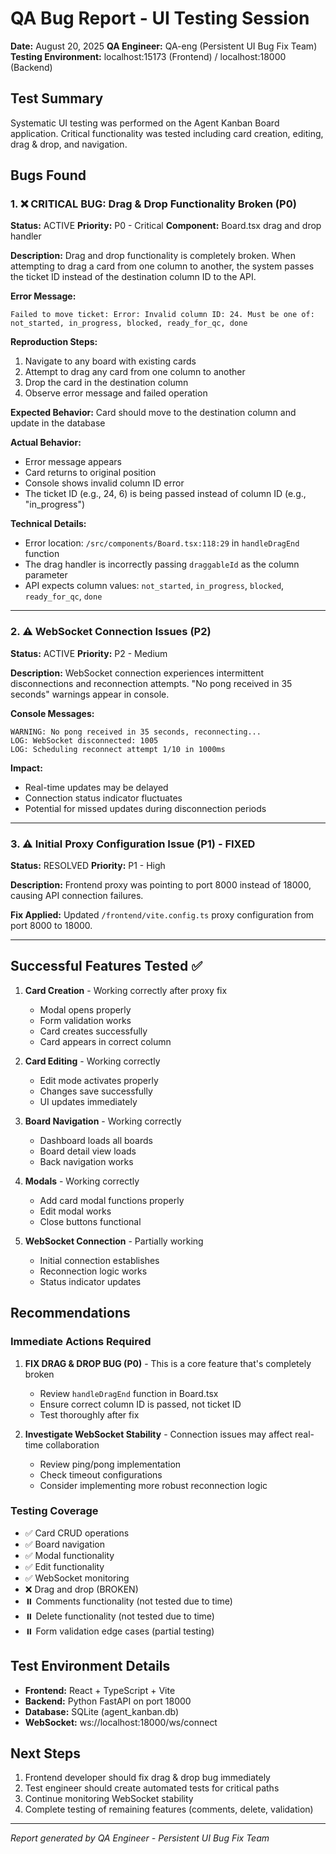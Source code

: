 # QA Bug Report - UI Testing Session

**Date:** August 20, 2025
**QA Engineer:** QA-eng (Persistent UI Bug Fix Team)
**Testing Environment:** localhost:15173 (Frontend) / localhost:18000 (Backend)

## Test Summary

Systematic UI testing was performed on the Agent Kanban Board application. Critical functionality was tested including card creation, editing, drag & drop, and navigation.

## Bugs Found

### 1. ❌ CRITICAL BUG: Drag & Drop Functionality Broken (P0)

**Status:** ACTIVE
**Priority:** P0 - Critical
**Component:** Board.tsx drag and drop handler

**Description:**
Drag and drop functionality is completely broken. When attempting to drag a card from one column to another, the system passes the ticket ID instead of the destination column ID to the API.

**Error Message:**

```
Failed to move ticket: Error: Invalid column ID: 24. Must be one of: not_started, in_progress, blocked, ready_for_qc, done
```

**Reproduction Steps:**

1. Navigate to any board with existing cards
2. Attempt to drag any card from one column to another
3. Drop the card in the destination column
4. Observe error message and failed operation

**Expected Behavior:**
Card should move to the destination column and update in the database

**Actual Behavior:**

- Error message appears
- Card returns to original position
- Console shows invalid column ID error
- The ticket ID (e.g., 24, 6) is being passed instead of column ID (e.g., "in_progress")

**Technical Details:**

- Error location: `/src/components/Board.tsx:118:29` in `handleDragEnd` function
- The drag handler is incorrectly passing `draggableId` as the column parameter
- API expects column values: `not_started`, `in_progress`, `blocked`, `ready_for_qc`, `done`

---

### 2. ⚠️ WebSocket Connection Issues (P2)

**Status:** ACTIVE
**Priority:** P2 - Medium

**Description:**
WebSocket connection experiences intermittent disconnections and reconnection attempts. "No pong received in 35 seconds" warnings appear in console.

**Console Messages:**

```
WARNING: No pong received in 35 seconds, reconnecting...
LOG: WebSocket disconnected: 1005
LOG: Scheduling reconnect attempt 1/10 in 1000ms
```

**Impact:**

- Real-time updates may be delayed
- Connection status indicator fluctuates
- Potential for missed updates during disconnection periods

---

### 3. ⚠️ Initial Proxy Configuration Issue (P1) - FIXED

**Status:** RESOLVED
**Priority:** P1 - High

**Description:**
Frontend proxy was pointing to port 8000 instead of 18000, causing API connection failures.

**Fix Applied:**
Updated `/frontend/vite.config.ts` proxy configuration from port 8000 to 18000.

---

## Successful Features Tested ✅

1. **Card Creation** - Working correctly after proxy fix
   - Modal opens properly
   - Form validation works
   - Card creates successfully
   - Card appears in correct column

2. **Card Editing** - Working correctly
   - Edit mode activates properly
   - Changes save successfully
   - UI updates immediately

3. **Board Navigation** - Working correctly
   - Dashboard loads all boards
   - Board detail view loads
   - Back navigation works

4. **Modals** - Working correctly
   - Add card modal functions properly
   - Edit modal works
   - Close buttons functional

5. **WebSocket Connection** - Partially working
   - Initial connection establishes
   - Reconnection logic works
   - Status indicator updates

## Recommendations

### Immediate Actions Required

1. **FIX DRAG & DROP BUG (P0)** - This is a core feature that's completely broken
   - Review `handleDragEnd` function in Board.tsx
   - Ensure correct column ID is passed, not ticket ID
   - Test thoroughly after fix

2. **Investigate WebSocket Stability** - Connection issues may affect real-time collaboration
   - Review ping/pong implementation
   - Check timeout configurations
   - Consider implementing more robust reconnection logic

### Testing Coverage

- ✅ Card CRUD operations
- ✅ Board navigation
- ✅ Modal functionality
- ✅ Edit functionality
- ✅ WebSocket monitoring
- ❌ Drag and drop (BROKEN)
- ⏸️ Comments functionality (not tested due to time)
- ⏸️ Delete functionality (not tested due to time)
- ⏸️ Form validation edge cases (partial testing)

## Test Environment Details

- **Frontend:** React + TypeScript + Vite
- **Backend:** Python FastAPI on port 18000
- **Database:** SQLite (agent_kanban.db)
- **WebSocket:** ws://localhost:18000/ws/connect

## Next Steps

1. Frontend developer should fix drag & drop bug immediately
2. Test engineer should create automated tests for critical paths
3. Continue monitoring WebSocket stability
4. Complete testing of remaining features (comments, delete, validation)

---
*Report generated by QA Engineer - Persistent UI Bug Fix Team*
